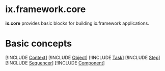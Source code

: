 # **ix.framework.core**

**ix.core** provides basic blocks for building ix.framework applications.

# Basic concepts

[!INCLUDE [Context](IXCONTEXT.md)]
[!INCLUDE [Object](IXOBJECT.md)]
[!INCLUDE [Task](IXTASK.md)]
[!INCLUDE [Step](IXSTEP.md)]
[!INCLUDE [Sequencer](IXSEQUENCER.md)]
[!INCLUDE [Component](IXCOMPONENT.md)]
